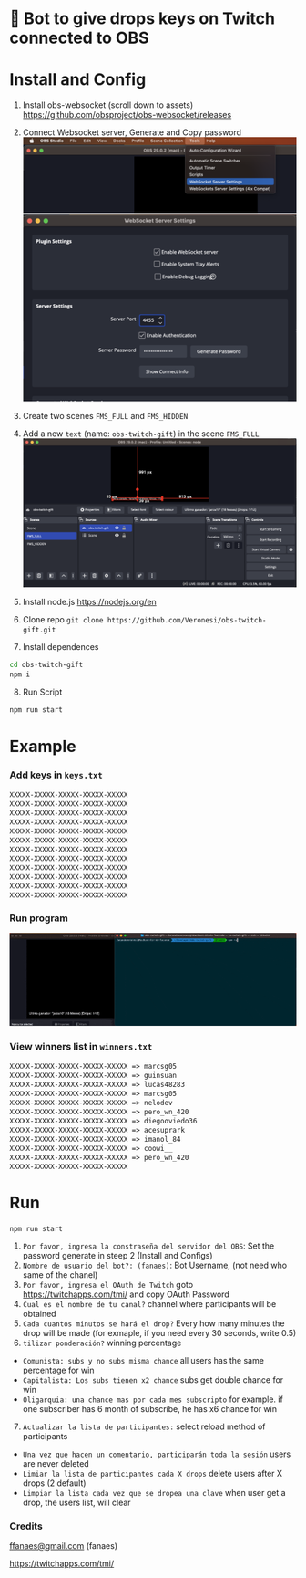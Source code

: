 # 🎁 Bot to give drops keys on Twitch connected to OBS

# Install and Config 
1. Install obs-websocket (scroll down to assets) https://github.com/obsproject/obs-websocket/releases
2. Connect Websocket server, Generate and Copy password
![websocket server](https://github.com/Veronesi/obs-twitch-gift/blob/main/docs/images/websocket-server.png)
![obs config](https://github.com/Veronesi/obs-twitch-gift/blob/main/docs/images/obs-config.png)

3. Create two scenes `FMS_FULL` and `FMS_HIDDEN`
4. Add a new `text` (name: `obs-twitch-gift`) in the scene `FMS_FULL`
![create scenes](https://github.com/Veronesi/obs-twitch-gift/blob/main/docs/images/create-scenes.png)
5. Install node.js https://nodejs.org/en
6. Clone repo `git clone https://github.com/Veronesi/obs-twitch-gift.git`
7. Install dependences 
```bash
cd obs-twitch-gift
npm i
```
8. Run Script
```bash
npm run start
```

# Example
### Add keys in `keys.txt`
```
XXXXX-XXXXX-XXXXX-XXXXX-XXXXX
XXXXX-XXXXX-XXXXX-XXXXX-XXXXX
XXXXX-XXXXX-XXXXX-XXXXX-XXXXX
XXXXX-XXXXX-XXXXX-XXXXX-XXXXX
XXXXX-XXXXX-XXXXX-XXXXX-XXXXX
XXXXX-XXXXX-XXXXX-XXXXX-XXXXX
XXXXX-XXXXX-XXXXX-XXXXX-XXXXX
XXXXX-XXXXX-XXXXX-XXXXX-XXXXX
XXXXX-XXXXX-XXXXX-XXXXX-XXXXX
XXXXX-XXXXX-XXXXX-XXXXX-XXXXX
XXXXX-XXXXX-XXXXX-XXXXX-XXXXX
XXXXX-XXXXX-XXXXX-XXXXX-XXXXX
```
### Run program
![example run program](https://github.com/Veronesi/obs-twitch-gift/blob/main/docs/images/example.gif)

### View winners list in `winners.txt`
```
XXXXX-XXXXX-XXXXX-XXXXX-XXXXX => marcsg05
XXXXX-XXXXX-XXXXX-XXXXX-XXXXX => guinsuan
XXXXX-XXXXX-XXXXX-XXXXX-XXXXX => lucas48283
XXXXX-XXXXX-XXXXX-XXXXX-XXXXX => marcsg05
XXXXX-XXXXX-XXXXX-XXXXX-XXXXX => nelodev
XXXXX-XXXXX-XXXXX-XXXXX-XXXXX => pero_wn_420
XXXXX-XXXXX-XXXXX-XXXXX-XXXXX => diegooviedo36
XXXXX-XXXXX-XXXXX-XXXXX-XXXXX => acesuprark
XXXXX-XXXXX-XXXXX-XXXXX-XXXXX => imanol_84
XXXXX-XXXXX-XXXXX-XXXXX-XXXXX => coowi__
XXXXX-XXXXX-XXXXX-XXXXX-XXXXX => pero_wn_420
XXXXX-XXXXX-XXXXX-XXXXX-XXXXX
```

# Run
`npm run start`
1. `Por favor, ingresa la constraseña del servidor del OBS`: Set the password generate in steep 2 (Install and Configs)
2. `Nombre de usuario del bot?: (fanaes)`: Bot Username, (not need who same of the chanel) 
3. `Por favor, ingresa el OAuth de Twitch` goto https://twitchapps.com/tmi/ and copy OAuth Password
4. `Cual es el nombre de tu canal?` channel where participants will be obtained
5. `Cada cuantos minutos se hará el drop?` Every how many minutes the drop will be made (for exmaple, if you need every 30 seconds, write 0.5) 
6. `tilizar ponderación?` winning percentage
- `Comunista: subs y no subs misma chance` all users has the same percentage for win
- `Capitalista: Los subs tienen x2 chance` subs get double chance for win
- `Oligarquia: una chance mas por cada mes subscripto` for example. if one subscriber has 6 month of subscribe, he has x6 chance for win
7. `Actualizar la lista de participantes:` select reload method of participants
- `Una vez que hacen un comentario, participarán toda la sesión` users are never deleted
- `Limiar la lista de participantes cada X drops` delete users after X drops (2 default)
- `Limpiar la lista cada vez que se dropea una clave` when user get a drop, the users list, will clear

### Credits
ffanaes@gmail.com (fanaes)


https://twitchapps.com/tmi/